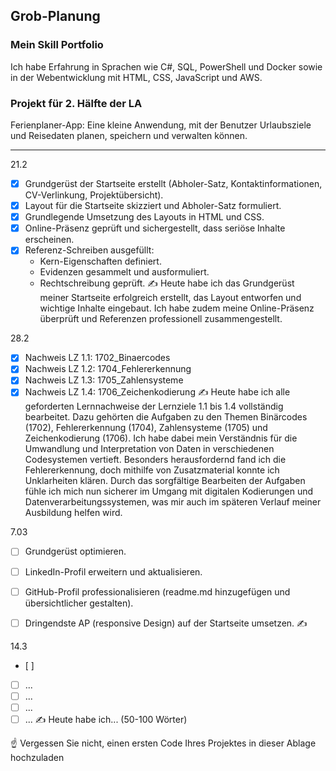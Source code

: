 ## Grob-Planung
### Mein Skill Portfolio
Ich habe Erfahrung in Sprachen wie C#, SQL, PowerShell und Docker sowie in der Webentwicklung mit HTML, CSS, JavaScript und AWS.

### Projekt für 2. Hälfte der LA
Ferienplaner-App: Eine kleine Anwendung, mit der Benutzer Urlaubsziele und Reisedaten planen, speichern und verwalten können.

---

21.2
- [x] Grundgerüst der Startseite erstellt (Abholer-Satz, Kontaktinformationen, CV-Verlinkung, Projektübersicht).
- [x] Layout für die Startseite skizziert und Abholer-Satz formuliert.
- [x] Grundlegende Umsetzung des Layouts in HTML und CSS.
- [x] Online-Präsenz geprüft und sichergestellt, dass seriöse Inhalte erscheinen.
- [x] Referenz-Schreiben ausgefüllt:
  - Kern-Eigenschaften definiert.
  - Evidenzen gesammelt und ausformuliert.
  - Rechtschreibung geprüft.
✍️ Heute habe ich das Grundgerüst meiner Startseite erfolgreich erstellt, das Layout entworfen und wichtige Inhalte eingebaut. Ich habe zudem meine Online-Präsenz überprüft und Referenzen professionell zusammengestellt.

28.2
- [x] Nachweis LZ 1.1: 1702_Binaercodes
- [x] Nachweis LZ 1.2: 1704_Fehlererkennung
- [x] Nachweis LZ 1.3: 1705_Zahlensysteme
- [x] Nachweis LZ 1.4: 1706_Zeichenkodierung
✍️ Heute habe ich alle geforderten Lernnachweise der Lernziele 1.1 bis 1.4 vollständig bearbeitet. Dazu gehörten die Aufgaben zu den Themen Binärcodes (1702), Fehlererkennung (1704), Zahlensysteme (1705) und Zeichenkodierung (1706). Ich habe dabei mein Verständnis für die Umwandlung und Interpretation von Daten in verschiedenen Codesystemen vertieft. Besonders herausfordernd fand ich die Fehlererkennung, doch mithilfe von Zusatzmaterial konnte ich Unklarheiten klären. Durch das sorgfältige Bearbeiten der Aufgaben fühle ich mich nun sicherer im Umgang mit digitalen Kodierungen und Datenverarbeitungssystemen, was mir auch im späteren Verlauf meiner Ausbildung helfen wird.

7.03
- [ ] Grundgerüst optimieren.
- [ ] LinkedIn-Profil erweitern und aktualisieren.
- [ ] GitHub-Profil professionalisieren (readme.md hinzugefügen und übersichtlicher gestalten).
- [ ] Dringendste AP (responsive Design) auf der Startseite umsetzen.
✍️


14.3
- [ ]
- [ ] ...
- [ ] ...
- [ ] ...
- [ ] ...
✍️ Heute habe ich... (50-100 Wörter)

☝️ Vergessen Sie nicht, einen ersten Code Ihres Projektes in dieser Ablage hochzuladen
